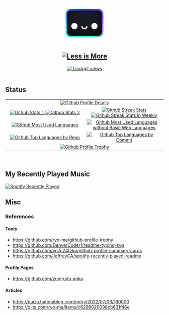<section align="center">
	<a href="https://houston.astro.build">
		<img
			alt="Houston"
			src="./images/houston.webp"
			width="120px"
		/>
	</a>
	<h1 align="center">
		<a href="https://en.wiktionary.org/wiki/less_is_more">
			<img
				alt="Less is More"
				src="https://readme-typing-svg.demolab.com?font=Roboto+Mono&weight=600&size=32&duration=3200&pause=400&center=true&vCenter=true&repeat=false&width=320&height=48&lines=Less+is+More"
				width="320px"
				height="48px"
			/>
		</a>
	</h1>
	<a href="https://trackgit.com">
		<img src="https://us-central1-trackgit-analytics.cloudfunctions.net/token/ping/lj6w45jrhdm0xrgtiflj" alt="Trackgit views" />
	</a>
</section>

<br />

## Status

<table align="center">
	<tbody align="center">
		<tr>
			<td colspan="2">
				<a href="https://github.com/junpei-8">
					<img
						alt="Github Profile Details"
						src="https://github-profile-summary-cards.vercel.app/api/cards/profile-details?username=junpei-8&theme=react"
						width="100%"
					/>
				</a>
			</td>
		</tr>
		<tr>
			<td width="420px">
				<a href="https://github.com/anuraghazra/github-readme-stats#github-stats-card">
					<img
						alt="Github Stats 1"
						src="https://github-readme-stats.vercel.app/api?username=junpei-8&show_icons=ture&show=reviews&hide=issues,contribs&hide_border=true&include_all_commits=true&card_width=420px&theme=react&"
						width="100%"
					/>
					<img
						alt="Github Stats 2"
						src="https://github-readme-stats.vercel.app/api?username=junpei-8&show_icons=ture&show=discussions_started,discussions_answered&hide=stars,prs&hide_border=true&hide_title=true&rank_icon=percentile&card_width=420px&theme=react"
						width="100%"
					/>
				</a>
			</td>
			<td width="420px">
				<a href="https://github.com/denvercoder1/github-readme-streak-stats">
					<img
						alt="Github Streak Stats"
						src="https://github-readme-streak-stats.herokuapp.com/?user=junpei-8&hide_border=true&theme=react"
						width="100%"
					/>
					<img
						alt="Github Streak Stats in Weekly"
						src="https://github-readme-streak-stats.herokuapp.com/?user=junpei-8&hide_border=true&mode=weekly&theme=react"
						width="100%"
					/>
				</a>
			</td>
		</tr>
		<tr>
			<td>
				<a href="https://github.com/anuraghazra/github-readme-stats#top-languages-card">
					<img
						alt="Github Most Used Languages"
						src="https://github-readme-stats.vercel.app/api/top-langs/?username=junpei-8&layout=donut-vertical&show_icons=true&hide_border=true&langs_count=10&theme=react"
						width="100%"
					/>
				</a>
			</td>
			<td>
				<a href="https://github.com/anuraghazra/github-readme-stats#top-languages-card">
					<img
						alt="Github Most Used Languages without Basic Web Languages"
						src="https://github-readme-stats.vercel.app/api/top-langs/?username=junpei-8&layout=donut-vertical&custom_title=(Without+Basic+Web+Langs)&show_icons=true&hide=typescript,javascript,html,css,sass,scss&hide_border=true&langs_count=10&theme=react"
						width="100%"
					/>
				</a>
			</td>
		</tr>
		<tr>
			<td>
				<a href="https://github.com/vn7n24fzkq/github-profile-summary-cards#top-languages-used-in-repository-card">
					<img
						alt="Github Top Languages by Repo"
						src="https://github-profile-summary-cards.vercel.app/api/cards/repos-per-language?username=junpei-8&theme=react"
						width="100%"
					/>
				</a>
			</td>
			<td>
				<a href="https://github.com/vn7n24fzkq/github-profile-summary-cards#top-languages-in-commits-card">
					<img
						alt="Github Top Languages by Commit"
						src="https://github-profile-summary-cards.vercel.app/api/cards/most-commit-language?username=junpei-8&theme=react"
						width="100%"
					/>
				</a>
			</td>
		</tr>
		<tr>
			<td colspan="2">
				<a href="https://github.com/ryo-ma/github-profile-trophy">
					<img
						alt="Github Profile Trophy"
						src="https://github-profile-trophy.vercel.app/?username=junpei-8&column=8&row=1&no-frame=true&theme=algolia"
						width="100%"
					/>
				</a>
			</td>
		</tr>
	</tbody>
</table>

<br />

## My Recently Played Music

<a href="https://open.spotify.com/intl-ja/artist/3YI0IfapXX8M8W3zwzmcbM">
	<img
		alt="Spotify Recently Played"
		src="https://spotify-recently-played-readme.vercel.app/api?user=31kj7xogsixxaidha3tjvjoarhsq&unique=true&width=840&count=10"
	/>
</a>

<br />

## Misc

### References

#### Tools

- https://github.com/ryo-ma/github-profile-trophy
- https://github.com/DenverCoder1/readme-typing-svg
- https://github.com/vn7n24fzkq/github-profile-summary-cards
- https://github.com/JeffreyCA/spotify-recently-played-readme

#### Profile Pages

- https://github.com/zumrudu-anka

#### Articles

- https://paiza.hatenablog.com/entry/2022/07/06/160000
- https://qiita.com/ryo-ma/items/c6298020098cb631f46e
